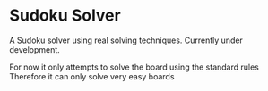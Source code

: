# Sudoku Solver
 A Sudoku solver using real solving techniques.
 Currently under development.

 For now it only attempts to solve the board using the standard rules
 Therefore it can only solve very easy boards
